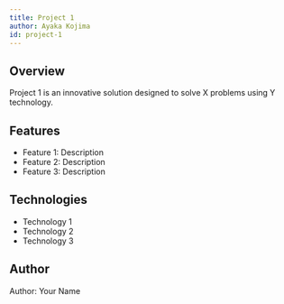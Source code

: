 ```yaml
---
title: Project 1
author: Ayaka Kojima
id: project-1
---
```


## Overview

Project 1 is an innovative solution designed to solve X problems using Y technology.

## Features

- Feature 1: Description
- Feature 2: Description
- Feature 3: Description

## Technologies

- Technology 1
- Technology 2
- Technology 3

## Author

Author: Your Name
